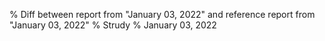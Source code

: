 % Diff between report from "January 03, 2022" and reference report from "January 03, 2022"
% Strudy
% January 03, 2022


